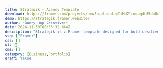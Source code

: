 ```yaml
---
title: Strategik — Agency Template
download: https://framer.com/projects/new?duplicate=IiMU2Iioqoq4LB5doDmn&via=bhcreatives&duplicateType=siteTemplate
demo: https://strategik.framer.website/
author: "Bunny Hop Creatives"
date: 2024-11-30T08:55:32.684Z
description: "Strategik is a Framer template designed for bold creative agencies and freelancers who want to showcase their strong designs."
ssg: ["Framer"]
css: []
ui: []
cms: []
category: [Business,Portfolio]
draft: false
---
```

